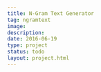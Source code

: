 ```yaml
---
title: N-Gram Text Generator
tag: ngramtext
image: 
description: 
date: 2016-06-19
type: project
status: todo
layout: project.html
---
```



